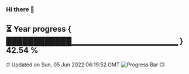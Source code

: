 ### Hi there 👋
⏳ Year progress { ████████████▁▁▁▁▁▁▁▁▁▁▁▁▁▁▁▁▁▁ } 42.54 %
---
⏰ Updated on Sun, 05 Jun 2022 06:19:52 GMT
![Progress Bar CI](https://github.com/liununu/liununu/workflows/Progress%20Bar%20CI/badge.svg)
